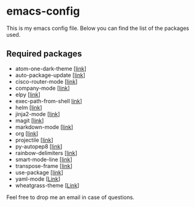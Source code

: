 # emacs-config

This is my emacs config file. Below you can find the list of the packages used.

## Required packages

* atom-one-dark-theme [[link](https://github.com/jonathanchu/atom-one-dark-theme)]
* auto-package-update [[link](https://github.com/rranelli/auto-package-update.el)]
* cisco-router-mode [[link](https://www.emacswiki.org/emacs/download/cisco-router-mode.el)]
* company-mode [[link](https://github.com/company-mode/company-mode)]
* elpy [[link](https://elpy.readthedocs.io)]
* exec-path-from-shell [link](https://github.com/purcell/exec-path-from-shell)]
* helm [[link](https://github.com/emacs-helm/helm)]
* jinja2-mode [[link](https://github.com/paradoxxxzero/jinja2-mode)]
* magit [[link](https://magit.vc)]
* markdown-mode [[link](http://jblevins.org/projects/markdown-mode/)]
* org [[link](http://orgmode.org)]
* projectile [[link](https://github.com/bbatsov/projectile)]
* py-autopep8 [[link](https://github.com/paetzke/py-autopep8.el)]
* rainbow-delimiters [[link](https://www.emacswiki.org/emacs/RainbowDelimiters)]
* smart-mode-line [[link](https://github.com/Malabarba/smart-mode-line)]
* transpose-frame [[link](https://www.emacswiki.org/emacs/TransposeFrame)]
* use-package [[link](https://github.com/jwiegley/use-package)]
* yaml-mode [[Link](https://github.com/yoshiki/yaml-mode)]
* wheatgrass-theme [[Link](https://github.com/jwiegley/emacs-release/blob/master/etc/themes/wheatgrass-theme.el)]

Feel free to drop me an email in case of questions.
